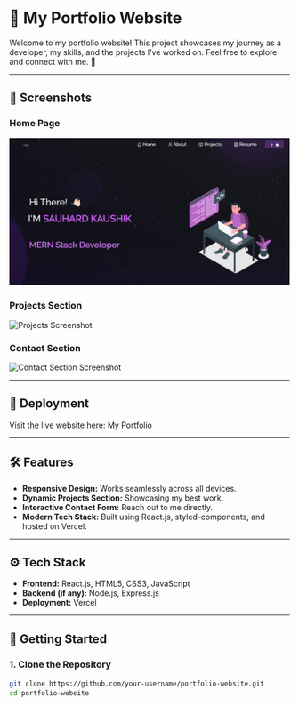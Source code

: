 # 🌟 My Portfolio Website  

Welcome to my portfolio website! This project showcases my journey as a developer, my skills, and the projects I’ve worked on. Feel free to explore and connect with me. 🚀  

---

## 📸 Screenshots  

### **Home Page**  
![Home Page Screenshot](home1.png)  

### **Projects Section**  
![Projects Screenshot](./screenshots/projects.png)  

### **Contact Section**  
![Contact Section Screenshot](./screenshots/contact.png)  

---

## 🔗 Deployment  

Visit the live website here: [My Portfolio](https://your-deployment-link.vercel.app/)  

---

## 🛠️ Features  

- **Responsive Design:** Works seamlessly across all devices.  
- **Dynamic Projects Section:** Showcasing my best work.  
- **Interactive Contact Form:** Reach out to me directly.  
- **Modern Tech Stack:** Built using React.js, styled-components, and hosted on Vercel.  

---

## ⚙️ Tech Stack  

- **Frontend:** React.js, HTML5, CSS3, JavaScript  
- **Backend (if any):** Node.js, Express.js  
- **Deployment:** Vercel  

---

## 🚀 Getting Started  

### **1. Clone the Repository**  
```bash  
git clone https://github.com/your-username/portfolio-website.git  
cd portfolio-website  

